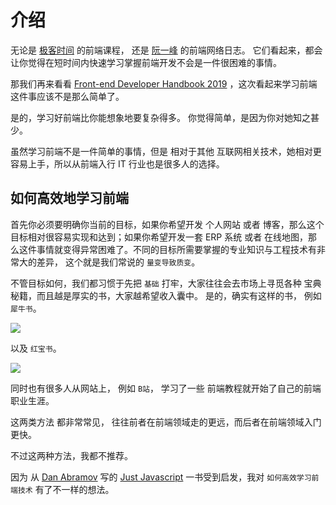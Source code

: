 # 介绍

无论是 [极客时间](https://time.geekbang.org/column/intro/100023201?tab=catalog) 的前端课程， 还是 [阮一峰](https://www.ruanyifeng.com/blog/javascript/) 的前端网络日志。 它们看起来，都会让你觉得在短时间内快速学习掌握前端开发不会是一件很困难的事情。

那我们再来看看 [Front-end Developer Handbook 2019](https://frontendmasters.com/guides/front-end-handbook/2019/) ，这次看起来学习前端这件事应该不是那么简单了。

是的，学习好前端比你能想象地要复杂得多。 你觉得简单，是因为你对她知之甚少。

虽然学习前端不是一件简单的事情，但是 相对于其他 互联网相关技术，她相对更容易上手，所以从前端入行 IT 行业也是很多人的选择。

## 如何高效地学习前端

首先你必须要明确你当前的目标，如果你希望开发 个人网站 或者 博客，那么这个目标相对很容易实现和达到；如果你希望开发一套 ERP 系统 或者 在线地图，那么这件事情就变得异常困难了。不同的目标所需要掌握的专业知识与工程技术有非常大的差异， 这个就是我们常说的 `量变导致质变`。

不管目标如何，我们都习惯于先把 `基础` 打牢，大家往往会去市场上寻觅各种 宝典秘籍，而且越是厚实的书，大家越希望收入囊中。 是的，确实有这样的书， 例如 `犀牛书`。

<img src="https://images-na.ssl-images-amazon.com/images/I/51HbNW6RzhL._SX218_BO1,204,203,200_QL40_FMwebp_.jpg"/>

以及 `红宝书`。

<img src="https://m.media-amazon.com/images/I/61b03PRisyL._AC_UY436_FMwebp_QL65_.jpg"/>

同时也有很多人从网站上， 例如 `B站`， 学习了一些 前端教程就开始了自己的前端职业生涯。

这两类方法 都非常常见， 往往前者在前端领域走的更远，而后者在前端领域入门更快。

不过这两种方法，我都不推荐。

因为 从 [Dan Abramov](https://twitter.com/dan_abramov) 写的 [Just Javascript](https://justjavascript.com/) 一书受到启发，我对 `如何高效学习前端技术` 有了不一样的想法。
